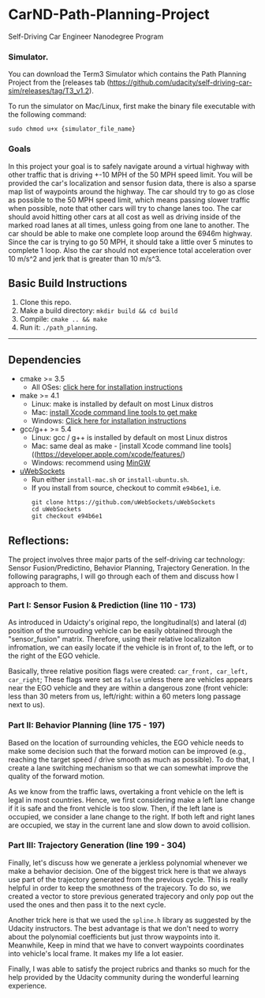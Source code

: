 # CarND-Path-Planning-Project
Self-Driving Car Engineer Nanodegree Program
   
### Simulator.
You can download the Term3 Simulator which contains the Path Planning Project from the [releases tab (https://github.com/udacity/self-driving-car-sim/releases/tag/T3_v1.2).  

To run the simulator on Mac/Linux, first make the binary file executable with the following command:
```shell
sudo chmod u+x {simulator_file_name}
```

### Goals
In this project your goal is to safely navigate around a virtual highway with other traffic that is driving +-10 MPH of the 50 MPH speed limit. You will be provided the car's localization and sensor fusion data, there is also a sparse map list of waypoints around the highway. The car should try to go as close as possible to the 50 MPH speed limit, which means passing slower traffic when possible, note that other cars will try to change lanes too. The car should avoid hitting other cars at all cost as well as driving inside of the marked road lanes at all times, unless going from one lane to another. The car should be able to make one complete loop around the 6946m highway. Since the car is trying to go 50 MPH, it should take a little over 5 minutes to complete 1 loop. Also the car should not experience total acceleration over 10 m/s^2 and jerk that is greater than 10 m/s^3.

## Basic Build Instructions

1. Clone this repo.
2. Make a build directory: `mkdir build && cd build`
3. Compile: `cmake .. && make`
4. Run it: `./path_planning`.

---

## Dependencies

* cmake >= 3.5
  * All OSes: [click here for installation instructions](https://cmake.org/install/)
* make >= 4.1
  * Linux: make is installed by default on most Linux distros
  * Mac: [install Xcode command line tools to get make](https://developer.apple.com/xcode/features/)
  * Windows: [Click here for installation instructions](http://gnuwin32.sourceforge.net/packages/make.htm)
* gcc/g++ >= 5.4
  * Linux: gcc / g++ is installed by default on most Linux distros
  * Mac: same deal as make - [install Xcode command line tools]((https://developer.apple.com/xcode/features/)
  * Windows: recommend using [MinGW](http://www.mingw.org/)
* [uWebSockets](https://github.com/uWebSockets/uWebSockets)
  * Run either `install-mac.sh` or `install-ubuntu.sh`.
  * If you install from source, checkout to commit `e94b6e1`, i.e.
    ```
    git clone https://github.com/uWebSockets/uWebSockets 
    cd uWebSockets
    git checkout e94b6e1
    ```

## Reflections: 

The project involves three major parts of the self-driving car technology: Sensor Fusion/Predictino, Behavior Planning, Trajectory Generation. In the following paragraphs, I will go through each of them and discuss how I approach to them. 

### Part I: Sensor Fusion & Prediction (line 110 - 173)
As introduced in Udaicty's original repo, the longitudinal(s) and lateral (d) position of the surrouding vehicle can be easily obtained through the "sensor_fusion" matrix. Therefore, using their relative localizaiton infromation, we can easily locate if the vehicle is in front of, to the left, or to the right of the EGO vehicle. 

Basically, three relative position flags were created: ```car_front, car_left, car_right```; These flags were set as ```false``` unless there are vehicles appears near the EGO vehicle and they are within a dangerous zone (front vehicle: less than 30 meters from us, left/right: within a 60 meters long passage next to us). 

### Part II: Behavior Planning (line 175 - 197)
Based on the location of surrounding vehicles, the EGO vehicle needs to make some decision such that the forward motion can be improved (e.g., reaching the target speed / drive smooth as much as possible). To do that, I create a lane switching mechanism so that we can somewhat improve the quality of the forward motion. 

As we know from the traffic laws, overtaking a front vehicle on the left is legal in most countries. Hence, we first considering make a left lane change if it is safe and the front vehicle is too slow. Then, if the left lane is occupied, we consider a lane change to the right. If both left and right lanes are occupied, we stay in the current lane and slow down to avoid collision. 

### Part III: Trajectory Generation (line 199 - 304)
Finally, let's discuss how we generate a jerkless polynomial whenever we make a behavior decision. One of the biggest trick here is that we always use part of the trajectory generated from the previous cycle. This is really helpful in order to keep the smothness of the trajecory. To do so, we created a vector to store previous generated trajecory and only pop out the used the ones and then pass it to the next cycle. 

Another trick here is that we used the ```spline.h``` library as suggested by the Udacity instructors. The best advantage is that we don't need to worry about the polynomial coefficients but just throw waypoints into it. Meanwhile, Keep in mind that we have to convert waypoints coordinates into vehicle's local frame. It makes my life a lot easier. 

Finally, I was able to satisfy the project rubrics and thanks so much for the help provided by the Udacity community during the wonderful learning experience. 